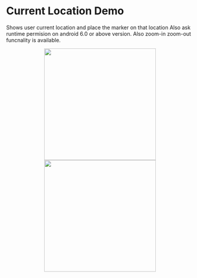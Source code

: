 # Current Location Demo
Shows user current location and place the marker on that location 
Also ask runtime permision on android 6.0 or above version.
Also zoom-in zoom-out funcnality is available.

<p align="center">
  <img src="https://github.com/mehul0/LocationDemo/blob/master/screenshot/Screenshot_2018-06-14-09-48-09.png" width="300"/>
  <img src="https://github.com/mehul0/LocationDemo/blob/master/screenshot/Screenshot_2018-06-14-09-52-04.png" width="300"/>
</p>
